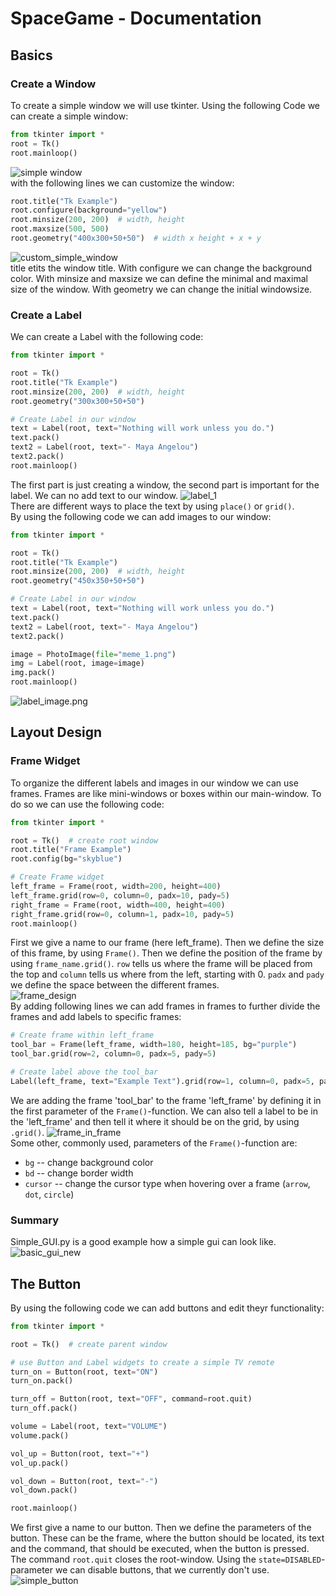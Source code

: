 # SpaceGame - Documentation

## Basics

### Create a Window

To create a simple window we will use tkinter. Using the following Code we can create a simple window:

```py
from tkinter import *
root = Tk()
root.mainloop()
```

![simple window](/assets/simple_window.png)  
with the following lines we can customize the window:

```py
root.title("Tk Example")
root.configure(background="yellow")
root.minsize(200, 200)  # width, height
root.maxsize(500, 500)
root.geometry("400x300+50+50")  # width x height + x + y
```

![custom_simple_window](/assets/custom_simple_window.png)  
title etits the window title. With configure we can change the background color. With minsize and maxsize we can define the minimal and maximal size of the window. With geometry we can change the initial windowsize.

### Create a Label

We can create a Label with the following code:

```py
from tkinter import *

root = Tk()
root.title("Tk Example")
root.minsize(200, 200)  # width, height
root.geometry("300x300+50+50")

# Create Label in our window
text = Label(root, text="Nothing will work unless you do.")
text.pack()
text2 = Label(root, text="- Maya Angelou")
text2.pack()
root.mainloop()
```

The first part is just creating a window, the second part is important for the label. We can no add text to our window.
![label_1](/assets/label_1.png)  
There are different ways to place the text by using `place()` or `grid()`.  
By using the following code we can add images to our window:

```py
from tkinter import *

root = Tk()
root.title("Tk Example")
root.minsize(200, 200)  # width, height
root.geometry("450x350+50+50")

# Create Label in our window
text = Label(root, text="Nothing will work unless you do.")
text.pack()
text2 = Label(root, text="- Maya Angelou")
text2.pack()

image = PhotoImage(file="meme_1.png")
img = Label(root, image=image)
img.pack()
root.mainloop()
```

![label_image.png](/assets/label_image.png)  

## Layout Design

### Frame Widget

To organize the different labels and images in our window we can use frames. Frames are like mini-windows or boxes within our main-window. To do so we can use the following code:

```py
from tkinter import *

root = Tk()  # create root window
root.title("Frame Example")
root.config(bg="skyblue")

# Create Frame widget
left_frame = Frame(root, width=200, height=400)
left_frame.grid(row=0, column=0, padx=10, pady=5)
right_frame = Frame(root, width=400, height=400)
right_frame.grid(row=0, column=1, padx=10, pady=5)
root.mainloop()
```

First we give a name to our frame (here left_frame). Then we define the size of this frame, by using `Frame()`. Then we define the position of the frame by using `frame_name.grid()`. `row` tells us where the frame will be placed from the top and `column` tells us where from the left, starting with 0. `padx` and `pady` we define the space between the different frames.  
![frame_design](/assets/frame_design.png)  
By adding following lines we can add frames in frames to further divide the frames and add labels to specific frames:

```py
# Create frame within left_frame
tool_bar = Frame(left_frame, width=180, height=185, bg="purple")
tool_bar.grid(row=2, column=0, padx=5, pady=5)

# Create label above the tool_bar
Label(left_frame, text="Example Text").grid(row=1, column=0, padx=5, pady=5)
```

We are adding the frame 'tool_bar' to the frame 'left_frame' by defining it in the first parameter of the `Frame()`-function. We can also tell a label to be in the 'left_frame' and then tell it where it should be on the grid, by using `.grid()`.
![frame_in_frame](/assets/frame_in_frame.png)  
Some other, commonly used, parameters of the `Frame()`-function are:  

- `bg` -- change background color
- `bd` -- change border width
- `cursor` -- change the cursor type when hovering over a frame (`arrow`, `dot`, `circle`)

### Summary

Simple_GUI.py is a good example how a simple gui can look like.
![basic_gui_new](/assets/basic_giu.png)  

## The Button

By using the following code we can add buttons and edit theyr functionality:

```py
from tkinter import *

root = Tk()  # create parent window

# use Button and Label widgets to create a simple TV remote
turn_on = Button(root, text="ON")
turn_on.pack()

turn_off = Button(root, text="OFF", command=root.quit)
turn_off.pack()

volume = Label(root, text="VOLUME")
volume.pack()

vol_up = Button(root, text="+")
vol_up.pack()

vol_down = Button(root, text="-")
vol_down.pack()

root.mainloop()
```

We first give a name to our button. Then we define the parameters of the button. These can be the frame, where the button should be located, its text and the command, that should be executed, when the button is pressed. The command `root.quit` closes the root-window. Using the `state=DISABLED`-parameter we can disable buttons, that we currently don't use.  
![simple_button](/assets/simple_button.png)  
